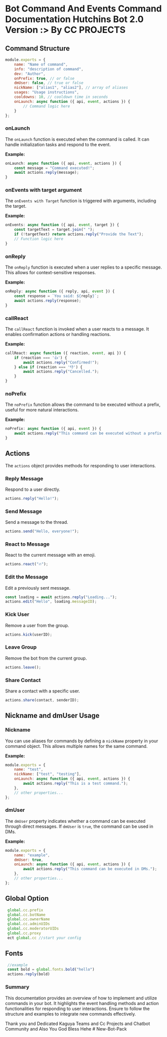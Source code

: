 # Bot Command And Events Command Documentation Hutchins Bot 2.0 Version :> By CC PROJECTS

## Command Structure

```javascript
module.exports = {
    name: "Name of command",
    info: "description of command",
    dev: "Author",
    onPrefix: true, // or false
    dmUser: false, // true or false
    nickName: ["alias1", "alias2"], // array of aliases
    usages: "Usage instructions",
    cooldowns: 10, // cooldown time in seconds
    onLaunch: async function ({ api, event, actions }) {
        // Command logic here
    }
};
```

### onLaunch
The `onLaunch` function is executed when the command is called. It can handle initialization tasks and respond to the event.

**Example:**
```javascript
onLaunch: async function ({ api, event, actions }) {
    const message = "Command executed!";
    await actions.reply(message);
}
```

### onEvents with target argument 
The `onEvents with Target` function is triggered with arguments, including the target.

**Example:**
```javascript
onEvents: async function ({ api, event, target }) {
    const targetText = target.join(" ");
    if (!targetText) return actions.reply("Provide the Text");
    // Function logic here 
}
```

### onReply
The `onReply` function is executed when a user replies to a specific message. This allows for context-sensitive responses.

**Example:**
```javascript
onReply: async function ({ reply, api, event }) {
    const response = `You said: ${reply}`;
    await actions.reply(response);
}
```

### callReact
The `callReact` function is invoked when a user reacts to a message. It enables confirmation actions or handling reactions.

**Example:**
```javascript
callReact: async function ({ reaction, event, api }) {
    if (reaction === '👍') {
        await actions.reply("Confirmed!");
    } else if (reaction === '👎') {
        await actions.reply("Cancelled.");
    }
}
```

### noPrefix
The `noPrefix` function allows the command to be executed without a prefix, useful for more natural interactions.

**Example:**
```javascript
noPrefix: async function ({ api, event }) {
    await actions.reply("This command can be executed without a prefix.");
}
```

## Actions

The `actions` object provides methods for responding to user interactions.

### Reply Message
Respond to a user directly.
```javascript
actions.reply("Hello!");
```

### Send Message
Send a message to the thread.
```javascript
actions.send("Hello, everyone!");
```

### React to Message
React to the current message with an emoji.
```javascript
actions.react("🔥");
```

### Edit the Message
Edit a previously sent message.
```javascript
const loading = await actions.reply("Loading...");
actions.edit("Hello", loading.messageID);
```

### Kick User
Remove a user from the group.
```javascript
actions.kick(userID);
```

### Leave Group
Remove the bot from the current group.
```javascript
actions.leave();
```

### Share Contact
Share a contact with a specific user.
```javascript
actions.share(contact, senderID);
```

## Nickname and dmUser Usage

### Nickname
You can use aliases for commands by defining a `nickName` property in your command object. This allows multiple names for the same command.

**Example:**
```javascript
module.exports = {
    name: "test",
    nickName: ["test", "testing"],
    onLaunch: async function ({ api, event, actions }) {
        await actions.reply("This is a test command.");
    },
    // other properties...
};
```

### dmUser
The `dmUser` property indicates whether a command can be executed through direct messages. If `dmUser` is `true`, the command can be used in DMs.

**Example:**
```javascript
module.exports = {
    name: "example",
    dmUser: true,
    onLaunch: async function ({ api, event, actions }) {
        await actions.reply("This command can be executed in DMs.");
    },
    // other properties...
};
```
## Global Option

```javascript
 global.cc.prefix
 global.cc.botName
 global.cc.ownerName
 global.cc.adminUIDs
 global.cc.moderatorUIDs
 global.cc.proxy
 ect global.cc //start your config
```
## Fonts

```javascript
 //example
 const bold = global.fonts.bold("hello")
 actions.reply(bold)
```


### Summary

This documentation provides an overview of how to implement and utilize commands in your bot. It highlights the event handling methods and action functionalities for responding to user interactions. Ensure to follow the structure and examples to integrate new commands effectively.



Thank you and Dedicated Kaguya Teams and Cc Projects and Chatbot Community and Also You God Bless Hehe 
#   N e w - B o t - P a c k  
 